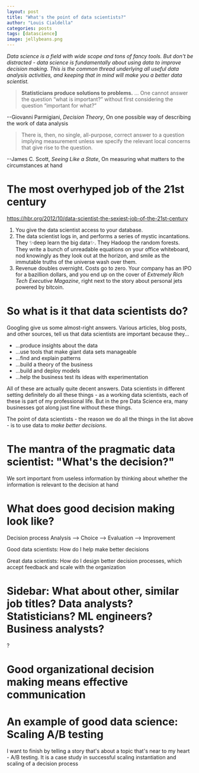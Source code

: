 ```yaml
---
layout: post
title: "What's the point of data scientists?"
author: "Louis Cialdella"
categories: posts
tags: [datascience]
image: jellybeans.png
---
```


*Data science is a field with wide scope and tons of fancy tools. But don't be distracted - data science is fundamentally about using data to improve decision making. This is the common thread underlying all useful data analysis activities, and keeping that in mind will make you a better data scientist.*

>**Statisticians produce solutions to problems.** ... One cannot answer the question “what is important?” without first considering the question “important for what?”

--Giovanni Parmigiani, _Decision Theory_, On one possible way of describing the work of data analysis

> There is, then, no single, all-purpose, correct answer to a question implying measurement unless we specify the relevant local concerns that give rise to the question. 

--James C. Scott, _Seeing Like a State_, On measuring what matters to the circumstances at hand

# The most overhyped job of the 21st century

https://hbr.org/2012/10/data-scientist-the-sexiest-job-of-the-21st-century

1. You give the data scientist access to your database.
2. The data scientist logs in, and performs a series of mystic incantations. They ✨deep learn the big data✨. They Hadoop the random forests. They write a bunch of unreadable equations on your office whiteboard, nod knowingly as they look out at the horizon, and smile as the immutable truths of the universe wash over them.
3. Revenue doubles overnight. Costs go to zero. Your company has an IPO for a bazillion dollars, and you end up on the cover of _Extremely Rich Tech Executive Magazine_, right next to the story about personal jets powered by bitcoin.

# So what is it that data scientists do?

Googling give us some almost-right answers. Various articles, blog posts, and other sources, tell us that data scientists are important because they...
- ...produce insights about the data
- ...use tools that make giant data sets manageable
- ...find and explain patterns
- ...build a theory of the business
- ...build and deploy models
- ...help the business test its ideas with experimentation

All of these are actually quite decent answers. Data scientists in different setting definitely do all these things - as a working data scientists, each of these is part of my professional life. But in the pre Data Science era, many businesses got along just fine without these things.  

The point of data scientists - the reason we do all the things in the list above - is to use data to _make better decisions_.

# The mantra of the pragmatic data scientist: "What's the decision?"

We sort important from useless information by thinking about whether the information is relevant to the decision at hand

# What does good decision making look like?

Decision process
Analysis --> Choice --> Evaluation --> Improvement

Good data scientists: How do I help make better decisions

Great data scientists: How do I design better decision processes, which accept feedback and scale with the organization

# Sidebar: What about other, similar job titles? Data analysts? Statisticians? ML engineers? Business analysts?

?

# Good organizational decision making means effective communication

# An example of good data science: Scaling A/B testing

I want to finish by telling a story that's about a topic that's near to my heart - A/B testing. It is a case study in successful scaling instantiation and scaling of a decision process
